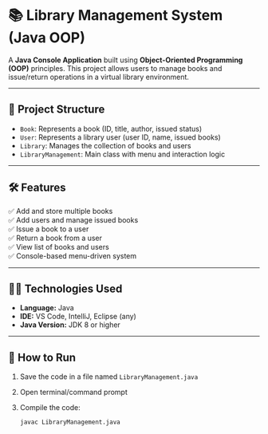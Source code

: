 
# 📚 Library Management System (Java OOP)

A **Java Console Application** built using **Object-Oriented Programming (OOP)** principles. This project allows users to manage books and issue/return operations in a virtual library environment.

---

## 🧱 Project Structure

- `Book`: Represents a book (ID, title, author, issued status)
- `User`: Represents a library user (user ID, name, issued books)
- `Library`: Manages the collection of books and users
- `LibraryManagement`: Main class with menu and interaction logic

---

## 🛠️ Features

✅ Add and store multiple books  
✅ Add users and manage issued books  
✅ Issue a book to a user  
✅ Return a book from a user  
✅ View list of books and users  
✅ Console-based menu-driven system  

---

## 🧑‍💻 Technologies Used

- **Language:** Java
- **IDE:** VS Code, IntelliJ, Eclipse (any)
- **Java Version:** JDK 8 or higher

---

## 📝 How to Run

1. Save the code in a file named `LibraryManagement.java`
2. Open terminal/command prompt
3. Compile the code:

   ```bash
   javac LibraryManagement.java
